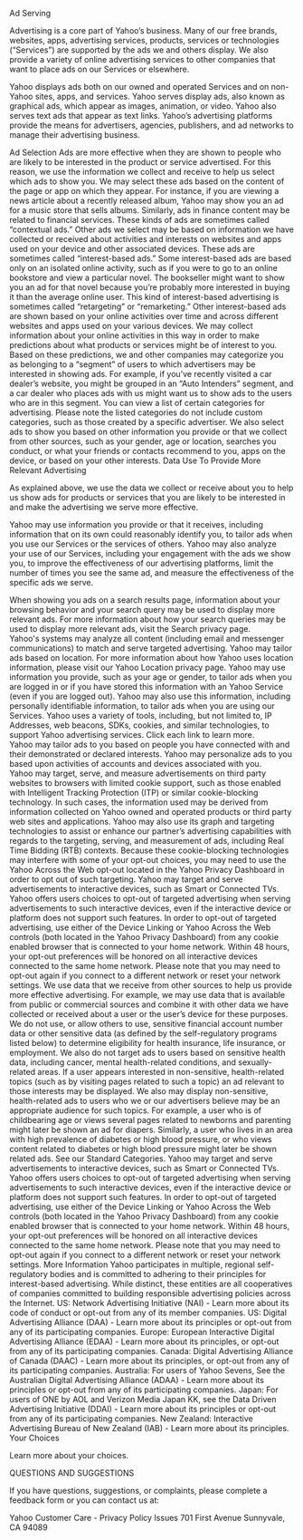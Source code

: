 Ad Serving

Advertising is a core part of Yahoo’s business. Many of our free brands, websites, apps, advertising services, products, services or technologies (“Services”) are supported by the ads we and others display. We also provide a variety of online advertising services to other companies that want to place ads on our Services or elsewhere.

Yahoo displays ads both on our owned and operated Services and on non-Yahoo sites, apps, and services. Yahoo serves display ads, also known as graphical ads, which appear as images, animation, or video. Yahoo also serves text ads that appear as text links. Yahoo’s advertising platforms provide the means for advertisers, agencies, publishers, and ad networks to manage their advertising business.

Ad Selection
Ads are more effective when they are shown to people who are likely to be interested in the product or service advertised. For this reason, we use the information we collect and receive to help us select which ads to show you.
We may select these ads based on the content of the page or app on which they appear. For instance, if you are viewing a news article about a recently released album, Yahoo may show you an ad for a music store that sells albums. Similarly, ads in finance content may be related to financial services. These kinds of ads are sometimes called “contextual ads.”
Other ads we select may be based on information we have collected or received about activities and interests on websites and apps used on your device and other associated devices. These ads are sometimes called “interest-based ads.” Some interest-based ads are based only on an isolated online activity, such as if you were to go to an online bookstore and view a particular novel. The bookseller might want to show you an ad for that novel because you’re probably more interested in buying it than the average online user. This kind of interest-based advertising is sometimes called “retargeting” or “remarketing.”
Other interest-based ads are shown based on your online activities over time and across different websites and apps used on your various devices. We may collect information about your online activities in this way in order to make predictions about what products or services might be of interest to you. Based on these predictions, we and other companies may categorize you as belonging to a “segment” of users to which advertisers may be interested in showing ads. For example, if you’ve recently visited a car dealer’s website, you might be grouped in an “Auto Intenders” segment, and a car dealer who places ads with us might want us to show ads to the users who are in this segment. You can view a list of certain categories for advertising. Please note the listed categories do not include custom categories, such as those created by a specific advertiser.
We also select ads to show you based on other information you provide or that we collect from other sources, such as your gender, age or location, searches you conduct, or what your friends or contacts recommend to you, apps on the device, or based on your other interests.
Data Use To Provide More Relevant Advertising

As explained above, we use the data we collect or receive about you to help us show ads for products or services that you are likely to be interested in and make the advertising we serve more effective.

Yahoo may use information you provide or that it receives, including information that on its own could reasonably identify you, to tailor ads when you use our Services or the services of others. Yahoo may also analyze your use of our Services, including your engagement with the ads we show you, to improve the effectiveness of our advertising platforms, limit the number of times you see the same ad, and measure the effectiveness of the specific ads we serve.

When showing you ads on a search results page, information about your browsing behavior and your search query may be used to display more relevant ads. For more information about how your search queries may be used to display more relevant ads, visit the Search privacy page.
Yahoo's systems may analyze all content (including email and messenger communications) to match and serve targeted advertising.
Yahoo may tailor ads based on location. For more information about how Yahoo uses location information, please visit our Yahoo Location privacy page.
Yahoo may use information you provide, such as your age or gender, to tailor ads when you are logged in or if you have stored this information with an Yahoo Service (even if you are logged out). Yahoo may also use this information, including personally identifiable information, to tailor ads when you are using our Services.
Yahoo uses a variety of tools, including, but not limited to, IP Addresses, web beacons, SDKs, cookies, and similar technologies, to support Yahoo advertising services. Click each link to learn more.
Yahoo may tailor ads to you based on people you have connected with and their demonstrated or declared interests.
Yahoo may personalize ads to you based upon activities of accounts and devices associated with you.
Yahoo may target, serve, and measure advertisements on third party websites to browsers with limited cookie support, such as those enabled with Intelligent Tracking Protection (ITP) or similar cookie-blocking technology. In such cases, the information used may be derived from information collected on Yahoo owned and operated products or third party web sites and applications. Yahoo may also use its graph and targeting technologies to assist or enhance our partner’s advertising capabilities with regards to the targeting, serving, and measurement of ads, including Real Time Bidding (RTB) contexts. Because these cookie-blocking technologies may interfere with some of your opt-out choices, you may need to use the Yahoo Across the Web opt-out located in the Yahoo Privacy Dashboard in order to opt out of such targeting.
Yahoo may target and serve advertisements to interactive devices, such as Smart or Connected TVs. Yahoo offers users choices to opt-out of targeted advertising when serving advertisements to such interactive devices, even if the interactive device or platform does not support such features. In order to opt-out of targeted advertising, use either of the Device Linking or Yahoo Across the Web controls (both located in the Yahoo Privacy Dashboard) from any cookie enabled browser that is connected to your home network. Within 48 hours, your opt-out preferences will be honored on all interactive devices connected to the same home network. Please note that you may need to opt-out again if you connect to a different network or reset your network settings.
We use data that we receive from other sources to help us provide more effective advertising. For example, we may use data that is available from public or commercial sources and combine it with other data we have collected or received about a user or the user’s device for these purposes.
We do not use, or allow others to use, sensitive financial account number data or other sensitive data (as defined by the self-regulatory programs listed below) to determine eligibility for health insurance, life insurance, or employment. We also do not target ads to users based on sensitive health data, including cancer, mental health-related conditions, and sexually-related areas.
If a user appears interested in non-sensitive, health-related topics (such as by visiting pages related to such a topic) an ad relevant to those interests may be displayed. We also may display non-sensitive, health-related ads to users who we or our advertisers believe may be an appropriate audience for such topics. For example, a user who is of childbearing age or views several pages related to newborns and parenting might later be shown an ad for diapers. Similarly, a user who lives in an area with high prevalence of diabetes or high blood pressure, or who views content related to diabetes or high blood pressure might later be shown related ads. See our Standard Categories.
Yahoo may target and serve advertisements to interactive devices, such as Smart or Connected TVs. Yahoo offers users choices to opt-out of targeted advertising when serving advertisements to such interactive devices, even if the interactive device or platform does not support such features. In order to opt-out of targeted advertising, use either of the Device Linking or Yahoo Across the Web controls (both located in the Yahoo Privacy Dashboard) from any cookie enabled browser that is connected to your home network. Within 48 hours, your opt-out preferences will be honored on all interactive devices connected to the same home network. Please note that you may need to opt-out again if you connect to a different network or reset your network settings.
More Information
Yahoo participates in multiple, regional self-regulatory bodies and is committed to adhering to their principles for interest-based advertising. While distinct, these entities are all cooperatives of companies committed to building responsible advertising policies across the Internet.
US: Network Advertising Initiative (NAI) - Learn more about its code of conduct or opt-out from any of its member companies.
US: Digital Advertising Alliance (DAA) - Learn more about its principles or opt-out from any of its participating companies.
Europe: European Interactive Digital Advertising Alliance (EDAA) - Learn more about its principles, or opt-out from any of its participating companies.
Canada: Digital Advertising Alliance of Canada (DAAC) - Learn more about its principles, or opt-out from any of its participating companies.
Australia: For users of Yahoo Sevens, See the Australian Digital Advertising Alliance (ADAA) - Learn more about its principles or opt-out from any of its participating companies.
Japan: For users of ONE by AOL and Verizon Media Japan KK, see the Data Driven Advertising Initiative (DDAI) - Learn more about its principles or opt-out from any of its participating companies.
New Zealand: Interactive Advertising Bureau of New Zealand (IAB) - Learn more about its principles.
Your Choices

Learn more about your choices.

QUESTIONS AND SUGGESTIONS

If you have questions, suggestions, or complaints, please complete a feedback form or you can contact us at:

Yahoo
Customer Care - Privacy Policy Issues
701 First Avenue
Sunnyvale, CA 94089